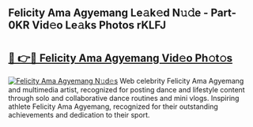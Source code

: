 ## Felicity Ama Agyemang Le𝚊k𝚎d N𝚞𝚍e - Part-0KR Vid𝚎o Le𝚊ks Photos rKLFJ

# <h2><a href="http://fbe50v.evod.top/?m=Felicity+Ama+Agyemang">🔗 👉🔴 Felicity Ama Agyemang Vid𝚎o Ph𝚘t𝚘s</a></h2>

[![Felicity Ama Agyemang N𝚞d𝚎s](https://i.imgur.com/8V9OHl7.gif)](http://fbe50v.evod.top/?m=Felicity+Ama+Agyemang)
Web celebrity Felicity Ama Agyemang and multimedia artist, recognized for posting dance and lifestyle content through solo and collaborative dance routines and mini vlogs. Inspiring athlete Felicity Ama Agyemang, recognized for their outstanding achievements and dedication to their sport. 
